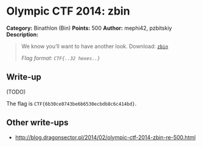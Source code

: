 # Olympic CTF 2014: zbin

**Category:** Binathlon (Bin)
**Points:** 500
**Author:** mephi42, pzbitskiy
**Description:**

> We know you’ll want to have another look.
> Download: [`zbin`](zbin)
>
> _Flag format: `CTF{..32 hexes..}`_

## Write-up

(TODO)

The flag is `CTF{6b30ce0743be6b6530ecbdb8c6c414bd}`.

## Other write-ups

* <http://blog.dragonsector.pl/2014/02/olympic-ctf-2014-zbin-re-500.html>
